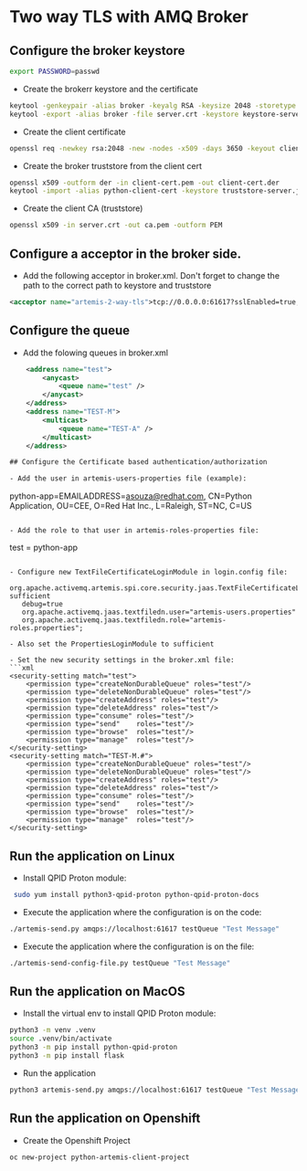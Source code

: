# Two way TLS with AMQ Broker

## Configure the broker keystore

```sh
export PASSWORD=passwd
```

- Create the brokerr keystore and the certificate

```sh
keytool -genkeypair -alias broker -keyalg RSA -keysize 2048 -storetype JKS -keystore keystore-server.jks -validity 3650 -ext SAN=dns:localhost,ip:127.0.0.1
keytool -export -alias broker -file server.crt -keystore keystore-server.jks
```

- Create the client certificate

```sh
openssl req -newkey rsa:2048 -new -nodes -x509 -days 3650 -keyout client-key.pem -out client-cert.pem
```

- Create the broker truststore from the client cert

```sh
openssl x509 -outform der -in client-cert.pem -out client-cert.der
keytool -import -alias python-client-cert -keystore truststore-server.jks -file client-cert.der
```

- Create the client CA (truststore)

```sh
openssl x509 -in server.crt -out ca.pem -outform PEM
```

## Configure a acceptor in the broker side.

- Add the following acceptor in broker.xml. Don't forget to change the path to the correct path to keystore and truststore

```xml
<acceptor name="artemis-2-way-tls">tcp://0.0.0.0:61617?sslEnabled=true;keyStorePath=/path/to/keystore-server.jks;keyStorePassword=passwd;needClientAuth=true;trustStorePath=/path/to/truststore-server.jks;trustStorePassword=passwd</acceptor>
```

## Configure the queue

- Add the folowing queues in broker.xml
```xml
    <address name="test">
        <anycast>
            <queue name="test" />
        </anycast>
    </address>
    <address name="TEST-M">
        <multicast>
            <queue name="TEST-A" />
        </multicast>
    </address>

## Configure the Certificate based authentication/authorization

- Add the user in artemis-users-properties file (example):
```
python-app=EMAILADDRESS=asouza@redhat.com, CN=Python Application, OU=CEE, O=Red Hat Inc., L=Raleigh, ST=NC, C=US
```

- Add the role to that user in artemis-roles-properties file:
```
test = python-app
```

- Configure new TextFileCertificateLoginModule in login.config file:
```
    org.apache.activemq.artemis.spi.core.security.jaas.TextFileCertificateLoginModule sufficient
       debug=true
       org.apache.activemq.jaas.textfiledn.user="artemis-users.properties"
       org.apache.activemq.jaas.textfiledn.role="artemis-roles.properties";
```
- Also set the PropertiesLoginModule to sufficient 

- Set the new security settings in the broker.xml file:
```xml
<security-setting match="test">
    <permission type="createNonDurableQueue" roles="test"/>
    <permission type="deleteNonDurableQueue" roles="test"/>
    <permission type="createAddress" roles="test"/>
    <permission type="deleteAddress" roles="test"/>
    <permission type="consume" roles="test"/>
    <permission type="send"    roles="test"/>
    <permission type="browse"  roles="test"/>
    <permission type="manage"  roles="test"/>
</security-setting>
<security-setting match="TEST-M.#">
    <permission type="createNonDurableQueue" roles="test"/>
    <permission type="deleteNonDurableQueue" roles="test"/>
    <permission type="createAddress" roles="test"/>
    <permission type="deleteAddress" roles="test"/>
    <permission type="consume" roles="test"/>
    <permission type="send"    roles="test"/>
    <permission type="browse"  roles="test"/>
    <permission type="manage"  roles="test"/>
</security-setting>
```

## Run the application on Linux

- Install QPID Proton module:
```sh
 sudo yum install python3-qpid-proton python-qpid-proton-docs
 ```

- Execute the application where the configuration is on the code:

```sh
./artemis-send.py amqps://localhost:61617 testQueue "Test Message"
```

- Execute the application where the configuration is on the file:

```sh
./artemis-send-config-file.py testQueue "Test Message"
```

## Run the application on MacOS

- Install the virtual env to install QPID Proton module:
```sh
python3 -m venv .venv
source .venv/bin/activate
python3 -m pip install python-qpid-proton
python3 -m pip install flask
```

- Run the application 
```sh
python3 artemis-send.py amqps://localhost:61617 testQueue "Test Message"
```

## Run the application on Openshift

- Create the Openshift Project

```sh
oc new-project python-artemis-client-project
```
